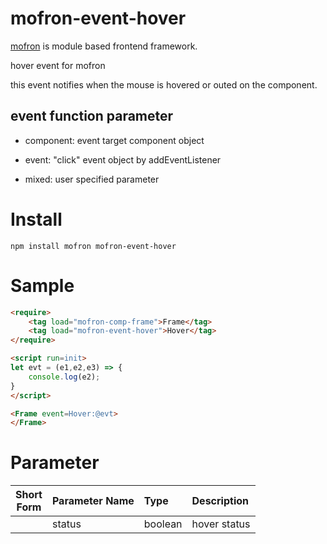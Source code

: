 # mofron-event-hover
[mofron](https://mofron.github.io/mofron/) is module based frontend framework.

hover event for mofron

this event notifies when the mouse is hovered or outed on the component.

## event function parameter

- component: event target component object

- event: "click" event object by addEventListener

- mixed: user specified parameter


# Install
```
npm install mofron mofron-event-hover
```

# Sample
```html
<require>
    <tag load="mofron-comp-frame">Frame</tag>
    <tag load="mofron-event-hover">Hover</tag>
</require>

<script run=init>
let evt = (e1,e2,e3) => {
    console.log(e2);
}
</script>

<Frame event=Hover:@evt>
</Frame>
```

# Parameter

| Short<br>Form | Parameter Name | Type | Description |
|:-------------:|:---------------|:-----|:------------|
| | status | boolean | hover status |

